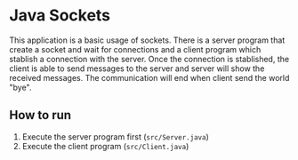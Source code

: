# Java Sockets

This application is a basic usage of sockets. There is a server program that create a socket and wait for connections and a client program which stablish a connection with the server. Once the connection is stablished, the client is able to send messages to the server and server will show the received messages. The communication will end when client send the world "bye".

## How to run
1. Execute the server program first (`src/Server.java`)
2. Execute the client program (`src/Client.java`)